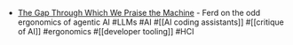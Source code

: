 - [The Gap Through Which We Praise the Machine](https://ferd.ca/the-gap-through-which-we-praise-the-machine.html) - Ferd on the odd ergonomics of agentic AI #LLMs #AI #[[AI coding assistants]] #[[critique of AI]] #ergonomics #[[developer tooling]] #HCI